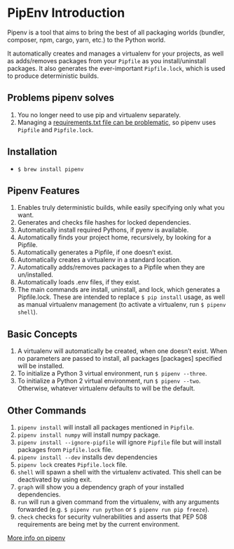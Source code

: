 # PipEnv Introduction

Pipenv is a tool that aims to bring the best of all packaging worlds (bundler, composer, npm, cargo, yarn, etc.) to the Python world.

It automatically creates and manages a virtualenv for your projects, as well as adds/removes packages from your `Pipfile` as you install/uninstall packages. It also generates the ever-important `Pipfile.lock`, which is used to produce deterministic builds.

## Problems pipenv solves

1. You no longer need to use pip and virtualenv separately.
2. Managing a [requirements.txt file can be problematic](https://www.kennethreitz.org/essays/a-better-pip-workflow), so pipenv uses `Pipfile` and `Pipfile.lock`.

## Installation

- `$ brew install pipenv`

## Pipenv Features

1. Enables truly deterministic builds, while easily specifying only what you want.
2. Generates and checks file hashes for locked dependencies.
3. Automatically install required Pythons, if pyenv is available.
4. Automatically finds your project home, recursively, by looking for a Pipfile.
5. Automatically generates a Pipfile, if one doesn’t exist.
6. Automatically creates a virtualenv in a standard location.
7. Automatically adds/removes packages to a Pipfile when they are un/installed.
8. Automatically loads .env files, if they exist.
9. The main commands are install, uninstall, and lock, which generates a Pipfile.lock. These are intended to replace `$ pip install` usage, as well as manual virtualenv management (to activate a virtualenv, run `$ pipenv shell`).

## Basic Concepts

1. A virtualenv will automatically be created, when one doesn’t exist.
When no parameters are passed to install, all packages [packages] specified will be installed.
2. To initialize a Python 3 virtual environment, run `$ pipenv --three`.
3. To initialize a Python 2 virtual environment, run `$ pipenv --two`.
Otherwise, whatever virtualenv defaults to will be the default.

## Other Commands

1. `pipenv install` will install all packages mentioned in `Pipfile`.
2. `pipenv install numpy` will install numpy package.
3. `pipenv install --ignore-pipfile` will ignore `Pipfile` file but will install packages from `Pipfile.lock` file.
4. `pipenv install --dev` installs dev dependencies
5. `pipenv lock` creates `Pipfile.lock` file.
6. `shell` will spawn a shell with the virtualenv activated. This shell can be deactivated by using exit.
7. `graph` will show you a dependency graph of your installed dependencies. 
8. `run` will run a given command from the virtualenv, with any arguments forwarded (e.g. `$ pipenv run python` or `$ pipenv run pip freeze`).
9. `check` checks for security vulnerabilities and asserts that PEP 508 requirements are being met by the current environment.

[More info on pipenv](https://docs.pipenv.org/en/latest/)
